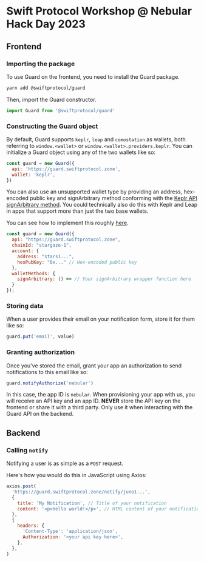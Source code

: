 # Swift Protocol Workshop @ Nebular Hack Day 2023

## Frontend

### Importing the package

To use Guard on the frontend, you need to install the Guard package.

```zsh
yarn add @swiftprotocol/guard
```

Then, import the Guard constructor.

```javascript
import Guard from '@swiftprotocol/guard'
```

### Constructing the Guard object

By default, Guard supports `keplr`, `leap` and `comostation` as wallets, both referring to `window.<wallet>` or `window.<wallet>.providers.keplr`. You can initialize a Guard object using any of the two wallets like so:

```javascript
const guard = new Guard({
  api: 'https://guard.swiftprotocol.zone',
  wallet: 'keplr',
})
```

You can also use an unsupported wallet type by providing an address, hex-encoded public key and signArbitrary method conforming with the [Keplr API signArbitrary method](https://docs.keplr.app/api/#request-signature-for-arbitrary-message). You could technically also do this with Keplr and Leap in apps that support more than just the two base wallets.

You can see how to implement this roughly [here](https://github.com/swiftprotocol/guard/blob/a616804ef90623266de86e23814d57cd869f24a4/tests/guard.test.ts#L54).

```javascript
const guard = new Guard({
  api: "https://guard.swiftprotocol.zone",
  chainId: "stargaze-1",
  account: {
    address: "stars1...",
    hexPubKey: "0x..." // Hex-encoded public key
  },
  walletMethods: {
    signArbitrary: () => // Your signArbitrary wrapper function here
  }
});
```

### Storing data

When a user provides their email on your notification form, store it for them like so:

```javascript
guard.put('email', value)
```

### Granting authorization

Once you've stored the email, grant your app an authorization to send notifications to this email like so:

```javascript
guard.notifyAuthorize('nebular')
```

In this case, the app ID is `nebular`. When provisioning your app with us, you will receive an API key and an app ID. **NEVER** store the API key on the frontend or share it with a third party. Only use it when interacting with the Guard API on the backend.

## Backend

### Calling `notify`

Notifying a user is as simple as a `POST` request.

Here's how you would do this in JavaScript using Axios:

```javascript
axios.post(
  'https://guard.swiftprotocol.zone/notify/juno1...',
  {
    title: 'My Notification', // Title of your notification
    content: '<p>Hello world!</p>', // HTML content of your notification
  },
  {
    headers: {
      'Content-Type': 'application/json',
      Authorization: '<your api key here>',
    },
  },
)
```
